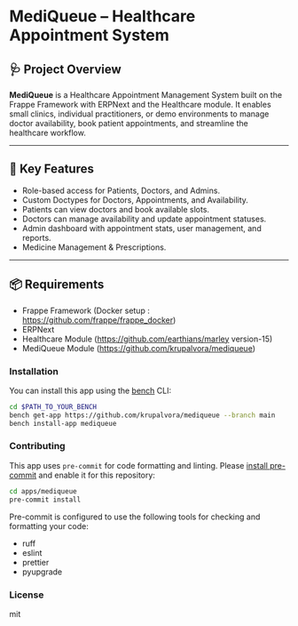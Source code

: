 # MediQueue – Healthcare Appointment System

## 🩺 Project Overview

**MediQueue** is a Healthcare Appointment Management System built on the Frappe Framework with ERPNext and the Healthcare module. It enables small clinics, individual practitioners, or demo environments to manage doctor availability, book patient appointments, and streamline the healthcare workflow.

---

## 🚀 Key Features

- Role-based access for Patients, Doctors, and Admins.
- Custom Doctypes for Doctors, Appointments, and Availability.
- Patients can view doctors and book available slots.
- Doctors can manage availability and update appointment statuses.
- Admin dashboard with appointment stats, user management, and reports.
- Medicine Management & Prescriptions.

---

## 📦 Requirements
- Frappe Framework (Docker setup : https://github.com/frappe/frappe_docker)
- ERPNext
- Healthcare Module (https://github.com/earthians/marley version-15)
- MediQueue Module (https://github.com/krupalvora/mediqueue)

### Installation

You can install this app using the [bench](https://github.com/frappe/bench) CLI:

```bash
cd $PATH_TO_YOUR_BENCH
bench get-app https://github.com/krupalvora/mediqueue --branch main
bench install-app mediqueue
```

### Contributing

This app uses `pre-commit` for code formatting and linting. Please [install pre-commit](https://pre-commit.com/#installation) and enable it for this repository:

```bash
cd apps/mediqueue
pre-commit install
```

Pre-commit is configured to use the following tools for checking and formatting your code:

- ruff
- eslint
- prettier
- pyupgrade

### License

mit
